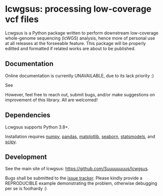 lcwgsus: processing low-coverage vcf files
=======================================

Lcwgsus is a Python package written to perform downstream low-coverage whole-genome sequencing (lcWGS) analysis, hence more of personal use at all releases at the forseeable feature. This package will be properly editted and formatted if related works are about to be published.

Documentation
-------------

Online documentation is currently UNAVAILABLE, due to its lack priority :) 

See

However, feel free to reach out, submit bugs, and/or make suggestions on improvement of this library. All are welcomed!

Dependencies
------------

Lcwgsus supports Python 3.8+.

Installation requires [numpy](https://numpy.org/), [pandas](https://pandas.pydata.org/), [matplotlib](https://matplotlib.org/), [seaborn](https://seaborn.pydata.org/), [statsmodels](https://statsmodels.org/), and [scipy](https://scipy.org/).

Development
-----------

See the main site of lcwgsus: https://github.com/Suuuuuuuus/lcwgsus.

Bugs shall be submitted to the [issue tracker](https://github.com/Suuuuuuuus/lcwgsus/issues). Please kindly provide a REPRODUCIBLE example demonstrating the problem, otherwise debugging per se is foolhardy :)
